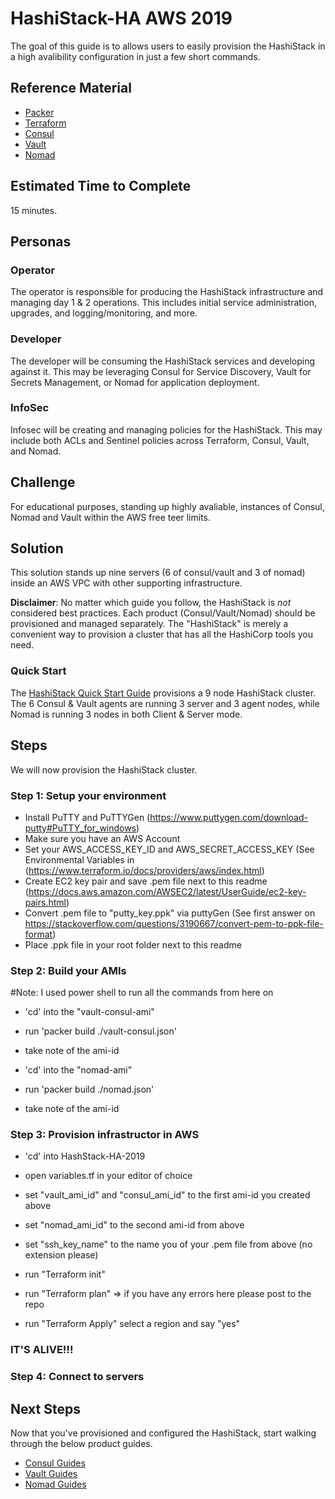 # HashiStack-HA AWS 2019 

The goal of this guide is to allows users to easily provision the HashiStack in a high avalibility configuration in just a few short commands.

## Reference Material

- [Packer](https://www.packer.io/)
- [Terraform](https://www.terraform.io/)
- [Consul](https://www.consul.io/)
- [Vault](https://www.vaultproject.io/)
- [Nomad](https://www.nomadproject.io/)

## Estimated Time to Complete

15 minutes.

## Personas

### Operator

The operator is responsible for producing the HashiStack infrastructure and managing day 1 & 2 operations. This includes initial service administration, upgrades, and logging/monitoring, and more.

### Developer

The developer will be consuming the HashiStack services and developing against it. This may be leveraging Consul for Service Discovery, Vault for Secrets Management, or Nomad for application deployment.

### InfoSec

Infosec will be creating and managing policies for the HashiStack. This may include both ACLs and Sentinel policies across Terraform, Consul, Vault, and Nomad.

## Challenge

For educational purposes, standing up highly avaliable, instances of Consul, Nomad and Vault within the AWS free teer limits.

## Solution

This solution stands up nine servers (6 of consul/vault and 3 of nomad) inside an AWS VPC with other supporting infrastructure.

**Disclaimer**: No matter which guide you follow, the HashiStack is _not_ considered best practices. Each product (Consul/Vault/Nomad) should be provisioned and managed separately. The "HashiStack" is merely a convenient way to provision a cluster that has all the HashiCorp tools you need.


### Quick Start

The [HashiStack Quick Start Guide](./quick-start) provisions a 9 node HashiStack cluster. The 6 Consul & Vault agents are running 3 server and 3 agent nodes, while Nomad is running 3 nodes in both Client & Server mode. 


## Steps

We will now provision the HashiStack cluster.

### Step 1: Setup your environment
- Install PuTTY and PuTTYGen (https://www.puttygen.com/download-putty#PuTTY_for_windows)
- Make sure you have an AWS Account
- Set your AWS_ACCESS_KEY_ID and AWS_SECRET_ACCESS_KEY (See Environmental Variables in (https://www.terraform.io/docs/providers/aws/index.html)
- Create EC2 key pair and save .pem file next to this readme (https://docs.aws.amazon.com/AWSEC2/latest/UserGuide/ec2-key-pairs.html)
- Convert .pem file to "putty_key.ppk" via puttyGen (See first answer on https://stackoverflow.com/questions/3190667/convert-pem-to-ppk-file-format)
- Place .ppk file in your root folder next to this readme

### Step 2: Build your AMIs
#Note: I used power shell to run all the commands from here on
- 'cd' into the "vault-consul-ami"
- run 'packer build ./vault-consul.json'
- take note of the ami-id

- 'cd' into the "nomad-ami"
- run 'packer build ./nomad.json'
- take note of the ami-id

### Step 3: Provision infrastructor in AWS
- 'cd' into HashStack-HA-2019
- open variables.tf in your editor of choice
- set "vault_ami_id" and "consul_ami_id" to the first ami-id you created above
- set "nomad_ami_id" to the second ami-id from above
- set "ssh_key_name" to the name you of your .pem file from above (no extension please)

- run "Terraform init"
- run "Terraform plan" => if you have any errors here please post to the repo
- run "Terraform Apply" select a region and say "yes"

### IT'S ALIVE!!!

### Step 4: Connect to servers 





## Next Steps

Now that you've provisioned and configured the HashiStack, start walking through the below product guides.

- [Consul Guides](https://www.consul.io/docs/guides/index.html)
- [Vault Guides](https://www.vaultproject.io/guides/index.html)
- [Nomad Guides](https://www.nomadproject.io/guides/index.html)